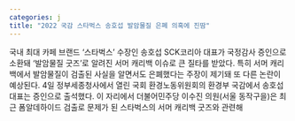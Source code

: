 ```yaml
---
categories: j
title: "2022 국감 스타벅스 송호섭 발암물질 은폐 의혹에 진땀"
---
```

국내 최대 카페 브랜드 &lsquo;스타벅스&rsquo; 수장인 송호섭 SCK코리아 대표가 국정감사 증인으로 소환돼 &lsquo;발암물질 굿즈&rsquo;로 알려진 서머 캐리백 이슈로 큰 질타를 받았다. 특히 서머 캐리백에서 발암물질이 검출된 사실을 알면서도 은폐했다는 주장이 제기돼 또 다른 논란이 예상된다. 4일 정부세종청사에서 열린 국회 환경노동위원회의 환경부 국감에서 송호섭 대표는 증인으로 출석했다. 이 자리에서 더불어민주당 이수진 의원(서울 동작구을)은 최근 폼알데하이드 검출로 문제가 된 스타벅스의 서머 캐리백 굿즈와 관련해